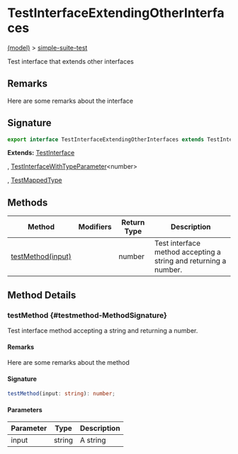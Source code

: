 
# TestInterfaceExtendingOtherInterfaces

[(model)](./index) &gt; [simple-suite-test](./simple-suite-test)

Test interface that extends other interfaces

## Remarks

Here are some remarks about the interface

## Signature

```typescript
export interface TestInterfaceExtendingOtherInterfaces extends TestInterface, TestInterfaceWithTypeParameter<number>, TestMappedType 
```
<b>Extends:</b> [TestInterface](./simple-suite-test/testinterface-interface)

, [TestInterfaceWithTypeParameter](./simple-suite-test/testinterfacewithtypeparameter-interface)<!-- -->&lt;number&gt;

, [TestMappedType](./simple-suite-test#testmappedtype-TypeAlias)


## Methods

|  Method | Modifiers | Return Type | Description |
|  --- | --- | --- | --- |
|  [testMethod(input)](./simple-suite-test/testinterfaceextendingotherinterfaces-interface#testmethod-MethodSignature) |  | number | Test interface method accepting a string and returning a number. |

## Method Details

### testMethod {#testmethod-MethodSignature}

Test interface method accepting a string and returning a number.

#### Remarks

Here are some remarks about the method

#### Signature

```typescript
testMethod(input: string): number;
```

#### Parameters

|  Parameter | Type | Description |
|  --- | --- | --- |
|  input | string | A string |

